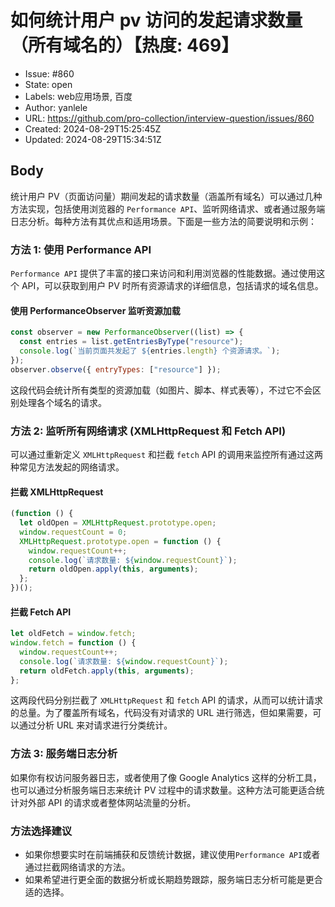 # 如何统计用户 pv 访问的发起请求数量（所有域名的）【热度: 469】

- Issue: #860
- State: open
- Labels: web应用场景, 百度
- Author: yanlele
- URL: https://github.com/pro-collection/interview-question/issues/860
- Created: 2024-08-29T15:25:45Z
- Updated: 2024-08-29T15:34:51Z

## Body

统计用户 PV（页面访问量）期间发起的请求数量（涵盖所有域名）可以通过几种方法实现，包括使用浏览器的 `Performance API`、监听网络请求、或者通过服务端日志分析。每种方法有其优点和适用场景。下面是一些方法的简要说明和示例：

### 方法 1: 使用 Performance API

`Performance API` 提供了丰富的接口来访问和利用浏览器的性能数据。通过使用这个 API，可以获取到用户 PV 时所有资源请求的详细信息，包括请求的域名信息。

#### 使用 PerformanceObserver 监听资源加载

```javascript
const observer = new PerformanceObserver((list) => {
  const entries = list.getEntriesByType("resource");
  console.log(`当前页面共发起了 ${entries.length} 个资源请求。`);
});
observer.observe({ entryTypes: ["resource"] });
```

这段代码会统计所有类型的资源加载（如图片、脚本、样式表等），不过它不会区别处理各个域名的请求。

### 方法 2: 监听所有网络请求 (XMLHttpRequest 和 Fetch API)

可以通过重新定义 `XMLHttpRequest` 和拦截 `fetch` API 的调用来监控所有通过这两种常见方法发起的网络请求。

#### 拦截 XMLHttpRequest

```javascript
(function () {
  let oldOpen = XMLHttpRequest.prototype.open;
  window.requestCount = 0;
  XMLHttpRequest.prototype.open = function () {
    window.requestCount++;
    console.log(`请求数量: ${window.requestCount}`);
    return oldOpen.apply(this, arguments);
  };
})();
```

#### 拦截 Fetch API

```javascript
let oldFetch = window.fetch;
window.fetch = function () {
  window.requestCount++;
  console.log(`请求数量: ${window.requestCount}`);
  return oldFetch.apply(this, arguments);
};
```

这两段代码分别拦截了 `XMLHttpRequest` 和 `fetch` API 的请求，从而可以统计请求的总量。为了覆盖所有域名，代码没有对请求的 URL 进行筛选，但如果需要，可以通过分析 URL 来对请求进行分类统计。

### 方法 3: 服务端日志分析

如果你有权访问服务器日志，或者使用了像 Google Analytics 这样的分析工具，也可以通过分析服务端日志来统计 PV 过程中的请求数量。这种方法可能更适合统计对外部 API 的请求或者整体网站流量的分析。

### 方法选择建议

- 如果你想要实时在前端捕获和反馈统计数据，建议使用`Performance API`或者通过拦截网络请求的方法。
- 如果希望进行更全面的数据分析或长期趋势跟踪，服务端日志分析可能是更合适的选择。


